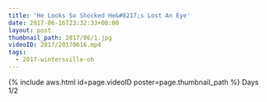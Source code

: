 ```yaml
---
title: 'He Looks So Shocked He&#8217;s Lost An Eye'
date: 2017-06-16T23:32:33+00:00
layout: post
thumbnail_path: 2017/06/1.jpg
videoID: 2017/20170616.mp4
tags:
  - 2017-wintersville-oh
---
```

{% include aws.html id=page.videoID poster=page.thumbnail_path %}
Days 1/2